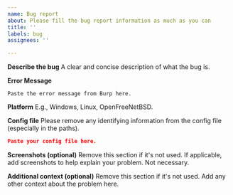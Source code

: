 ```yaml
---
name: Bug report
about: Please fill the bug report information as much as you can
title: ''
labels: bug
assignees: ''

---
```


**Describe the bug**
A clear and concise description of what the bug is.

**Error Message**
```
Paste the error message from Burp here.
```

**Platform**
E.g., Windows, Linux, OpenFreeNetBSD.

**Config file**
Please remove any identifying information from the config file (especially in
the paths).

```json
Paste your config file here.
```

**Screenshots (optional)**
Remove this section if it's not used. If applicable, add screenshots to help
explain your problem. Not necessary.

**Additional context (optional)**
Remove this section if it's not used. Add any other context about the problem
here.

